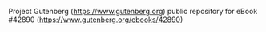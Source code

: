 Project Gutenberg (https://www.gutenberg.org) public repository for eBook #42890 (https://www.gutenberg.org/ebooks/42890)
